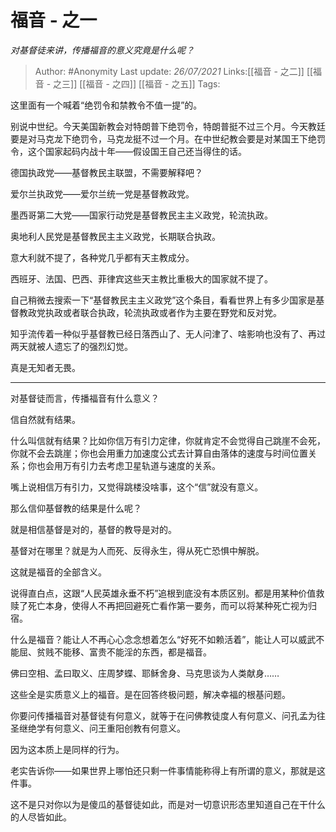 # 福音 - 之一
*对基督徒来讲，传播福音的意义究竟是什么呢？*

> Author: #Anonymity
> Last update: *26/07/2021*
> Links:[[福音 - 之二]] [[福音 - 之三]] [[福音 - 之四]] [[福音 - 之五]]
> Tags:

这里面有一个喊着“绝罚令和禁教令不值一提”的。

别说中世纪。今天美国新教会对特朗普下绝罚令，特朗普挺不过三个月。今天教廷要是对马克龙下绝罚令，马克龙挺不过一个月。在中世纪教会要是对某国王下绝罚令，这个国家起码内战十年——假设国王自己还当得住的话。

德国执政党——基督教民主联盟，不需要解释吧？

爱尔兰执政党——爱尔兰统一党是基督教政党。

墨西哥第二大党——国家行动党是基督教民主主义政党，轮流执政。

奥地利人民党是基督教民主主义政党，长期联合执政。

意大利就不提了，各种党几乎都有天主教成分。

西班牙、法国、巴西、菲律宾这些天主教比重极大的国家就不提了。

自己稍微去搜索一下“基督教民主主义政党”这个条目，看看世界上有多少国家是基督教政党执政或者联合执政，轮流执政或者作为主要在野党和反对党。

知乎流传着一种似乎基督教已经日落西山了、无人问津了、啥影响也没有了、再过两天就被人遗忘了的强烈幻觉。

真是无知者无畏。

---

对基督徒而言，传播福音有什么意义？

信自然就有结果。

什么叫信就有结果？比如你信万有引力定律，你就肯定不会觉得自己跳崖不会死，你就不会去跳崖；你也会用重力加速度公式去计算自由落体的速度与时间位置关系；你也会用万有引力去考虑卫星轨道与速度的关系。

嘴上说相信万有引力，又觉得跳楼没啥事，这个“信”就没有意义。

那么信仰基督教的结果是什么呢？

就是相信基督是对的，基督的教导是对的。

基督对在哪里？就是为人而死、反得永生，得从死亡恐惧中解脱。

这就是福音的全部含义。

说得直白点，这跟“人民英雄永垂不朽”追根到底没有本质区别。都是用某种价值救赎了死亡本身，使得人不再把回避死亡看作第一要务，而可以将某种死亡视为归宿。

什么是福音？能让人不再心心念念想着怎么“好死不如赖活着”，能让人可以威武不能屈、贫贱不能移、富贵不能淫的东西，都是福音。

佛曰空相、孟曰取义、庄周梦蝶、耶稣舍身、马克思谈为人类献身……

这些全是实质意义上的福音。是在回答终极问题，解决幸福的根基问题。

你要问传播福音对基督徒有何意义，就等于在问佛教徒度人有何意义、问孔孟为往圣继绝学有何意义、问王重阳创教有何意义。

因为这本质上是同样的行为。

老实告诉你——如果世界上哪怕还只剩一件事情能称得上有所谓的意义，那就是这件事。

这不是只对你以为是傻瓜的基督徒如此，而是对一切意识形态里知道自己在干什么的人尽皆如此。
